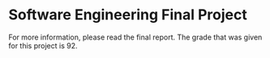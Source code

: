# Software Engineering Final Project

For more information, please read the final report.
The grade that was given for this project is 92.
